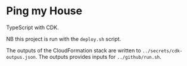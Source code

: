 # Ping my House

TypeScript with CDK.

NB this project is run with the `deploy.sh` script.

The outputs of the CloudFormation stack are written to `../secrets/cdk-outpus.json`. The outputs provides inputs for `../github/run.sh`.
